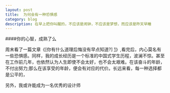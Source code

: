 ```yaml
---
layout: post
title:  为何会有一种恐惧感
category: blog
description: 在早上把你叫醒的，不应该是闹钟，不应该是梦想，而应该是昨天早睡
---
```



####你的心智，成熟了么


周末看了一篇文章《[你有什么道理后悔没有早点知道?] [1]》,看完后，内心莫名有一些恐惧感。同样，我的成长经历是一个标准的中国式学生历程，波澜不惊。甚至在工作前几年，也依然认为人生即使不会太好，也不会太艰难。在该奋斗的年龄，不付出努力;那么在该享受的年龄，便会有对应的代价。长远来看，每一种选择都是公平的，





另外，我或许能成为一名优秀的设计师



[1]:https://www.zhihu.com/question/23819007

